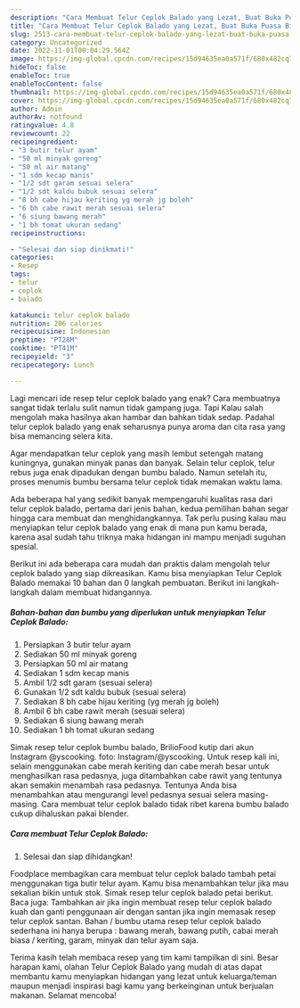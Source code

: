 ```yaml
---
description: "Cara Membuat Telur Ceplok Balado yang Lezat, Buat Buka Puasa Bikin Ngiler"
title: "Cara Membuat Telur Ceplok Balado yang Lezat, Buat Buka Puasa Bikin Ngiler"
slug: 2513-cara-membuat-telur-ceplok-balado-yang-lezat-buat-buka-puasa-bikin-ngiler
category: Uncategorized
date: 2022-11-01T00:04:29.564Z
image: https://img-global.cpcdn.com/recipes/15d94635ea0a571f/680x482cq70/telur-ceplok-balado-foto-resep-utama.jpg
hideToc: false
enableToc: true
enableTocContent: false
thumbnail: https://img-global.cpcdn.com/recipes/15d94635ea0a571f/680x482cq70/telur-ceplok-balado-foto-resep-utama.jpg
cover: https://img-global.cpcdn.com/recipes/15d94635ea0a571f/680x482cq70/telur-ceplok-balado-foto-resep-utama.jpg
author: Admin
authorAv: notfound
ratingvalue: 4.8
reviewcount: 22
recipeingredient:
- "3 butir telur ayam"
- "50 ml minyak goreng"
- "50 ml air matang"
- "1 sdm kecap manis"
- "1/2 sdt garam sesuai selera"
- "1/2 sdt kaldu bubuk sesuai selera"
- "8 bh cabe hijau keriting yg merah jg boleh"
- "6 bh cabe rawit merah sesuai selera"
- "6 siung bawang merah"
- "1 bh tomat ukuran sedang"
recipeinstructions:

- "Selesai dan siap dinikmati!"
categories:
- Resep
tags:
- telur
- ceplok
- balado

katakunci: telur ceplok balado 
nutrition: 206 calories
recipecuisine: Indonesian
preptime: "PT28M"
cooktime: "PT41M"
recipeyield: "3"
recipecategory: Lunch

---
```



Lagi mencari ide resep telur ceplok balado yang enak? Cara membuatnya sangat tidak terlalu sulit namun tidak gampang juga. Tapi Kalau salah mengolah maka hasilnya akan hambar dan bahkan tidak sedap. Padahal telur ceplok balado yang enak seharusnya punya aroma dan cita rasa yang bisa memancing selera kita.


Agar mendapatkan telur ceplok yang masih lembut setengah matang kuningnya, gunakan minyak panas dan banyak. Selain telur ceplok, telur rebus juga enak dipadukan dengan bumbu balado. Namun setelah itu, proses menumis bumbu bersama telur ceplok tidak memakan waktu lama.

Ada beberapa hal yang sedikit banyak mempengaruhi kualitas rasa dari telur ceplok balado, pertama dari jenis bahan, kedua pemilihan bahan segar hingga cara membuat dan menghidangkannya. Tak perlu pusing kalau mau menyiapkan telur ceplok balado yang enak di mana pun kamu berada, karena asal sudah tahu triknya maka hidangan ini mampu menjadi suguhan spesial.


Berikut ini ada beberapa cara mudah dan praktis dalam mengolah telur ceplok balado yang siap dikreasikan. Kamu bisa menyiapkan Telur Ceplok Balado memakai 10 bahan dan 0 langkah pembuatan. Berikut ini langkah-langkah dalam membuat hidangannya.

<!--inarticleads1-->

##### Bahan-bahan dan bumbu yang diperlukan untuk menyiapkan Telur Ceplok Balado:

1. Persiapkan 3 butir telur ayam
1. Sediakan 50 ml minyak goreng
1. Persiapkan 50 ml air matang
1. Sediakan 1 sdm kecap manis
1. Ambil 1/2 sdt garam (sesuai selera)
1. Gunakan 1/2 sdt kaldu bubuk (sesuai selera)
1. Sediakan 8 bh cabe hijau keriting (yg merah jg boleh)
1. Ambil 6 bh cabe rawit merah (sesuai selera)
1. Sediakan 6 siung bawang merah
1. Sediakan 1 bh tomat ukuran sedang


Simak resep telur ceplok bumbu balado, BrilioFood kutip dari akun Instagram @yscooking. foto: Instagram/@yscooking. Untuk resep kali ini, selain menggunakan cabe merah keriting dan cabe merah besar untuk menghasilkan rasa pedasnya, juga ditambahkan cabe rawit yang tentunya akan semakin menambah rasa pedasnya. Tentunya Anda bisa menambahkan atau mengurangi level pedasnya sesuai selera masing-masing. Cara membuat telur ceplok balado tidak ribet karena bumbu balado cukup dihaluskan pakai blender. 

<!--inarticleads2-->

##### Cara membuat Telur Ceplok Balado:


1. Selesai dan siap dihidangkan!

Foodplace membagikan cara membuat telur ceplok balado tambah petai menggunakan tiga butir telur ayam. Kamu bisa menambahkan telur jika mau sekalian bikin untuk stok. Simak resep telur ceplok balado petai berikut. Baca juga: Tambahkan air jika ingin membuat resep telur ceplok balado kuah dan ganti penggunaan air dengan santan jika ingin memasak resep telur ceplok santan. Bahan / bumbu utama resep telur ceplok balado sederhana ini hanya berupa : bawang merah, bawang putih, cabai merah biasa / keriting, garam, minyak dan telur ayam saja. 

Terima kasih telah membaca resep yang tim kami tampilkan di sini. Besar harapan kami, olahan Telur Ceplok Balado yang mudah di atas dapat membantu kamu menyiapkan hidangan yang lezat untuk keluarga/teman maupun menjadi inspirasi bagi kamu yang berkeinginan untuk berjualan makanan. Selamat mencoba!
